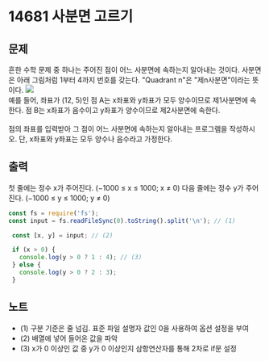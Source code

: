 # 14681 사분면 고르기

## 문제

흔한 수학 문제 중 하나는 주어진 점이 어느 사분면에 속하는지 알아내는 것이다. 사분면은 아래 그림처럼 1부터 4까지 번호를 갖는다. "Quadrant n"은 "제n사분면"이라는 뜻이다.
<img src='https://onlinejudgeimages.s3-ap-northeast-1.amazonaws.com/problem/14681/1.png'></br>
예를 들어, 좌표가 (12, 5)인 점 A는 x좌표와 y좌표가 모두 양수이므로 제1사분면에 속한다. 점 B는 x좌표가 음수이고 y좌표가 양수이므로 제2사분면에 속한다.
</br>
</br>
점의 좌표를 입력받아 그 점이 어느 사분면에 속하는지 알아내는 프로그램을 작성하시오. 단, x좌표와 y좌표는 모두 양수나 음수라고 가정한다.

## 출력
첫 줄에는 정수 x가 주어진다. (−1000 ≤ x ≤ 1000; x ≠ 0) 다음 줄에는 정수 y가 주어진다. (−1000 ≤ y ≤ 1000; y ≠ 0)

```js
const fs = require('fs');
const input = fs.readFileSync(0).toString().split('\n'); // (1)

 const [x, y] = input; // (2)

 if (x > 0) {
   console.log(y > 0 ? 1 : 4); // (3)
 } else {
   console.log(y > 0 ? 2 : 3);
 }
```

## 노트

- (1) 구분 기준은 줄 넘김. 표준 파일 설명자 값인 0을 사용하여 옵션 설정을 부여
- (2) 배열에 넣어 들어온 값을 파악
- (3) x가 0 이상인 값 중 y가 0 이상인지 삼항연산자를 통해 2차로 if문 설정
